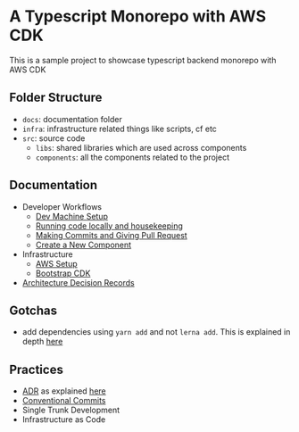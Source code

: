 # A Typescript Monorepo with AWS CDK

This is a sample project to showcase typescript backend monorepo with AWS CDK

## Folder Structure

- `docs`: documentation folder
- `infra`: infrastructure related things like scripts, cf etc
- `src`: source code
  - `libs`: shared libraries which are used across components
  - `components`: all the components related to the project

## Documentation

- Developer Workflows
  - [Dev Machine Setup](./docs/workflows/dev-machine.md)
  - [Running code locally and housekeeping](./docs/workflows/housekeeping.md)
  - [Making Commits and Giving Pull Request](./docs/workflows/commits-and-pull-requests.md)
  - [Create a New Component](./docs/workflows/create-new-component.md)
- Infrastructure
  - [AWS Setup](./docs/infra/aws-setup.md)
  - [Bootstrap CDK](./docs/infra/cdk-bootstrap-and-setup.md)
- [Architecture Decision Records](./docs/adr/index.md)

## Gotchas

- add dependencies using `yarn add` and not `lerna add`. This is explained in depth [here](https://classic.yarnpkg.com/blog/2017/08/02/introducing-workspaces/)

## Practices

- [ADR](./docs/adr/index.md) as explained [here](https://www.thoughtworks.com/radar/techniques/lightweight-architecture-decision-records)
- [Conventional Commits](./docs/setup/commits-and-pull-requests.md)
- Single Trunk Development
- Infrastructure as Code
